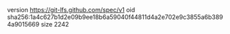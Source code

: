 version https://git-lfs.github.com/spec/v1
oid sha256:1a4c627b1d2e09b9ee18b6a59040f44811d4a2e702e9c3855a6b3894a9015669
size 2242

